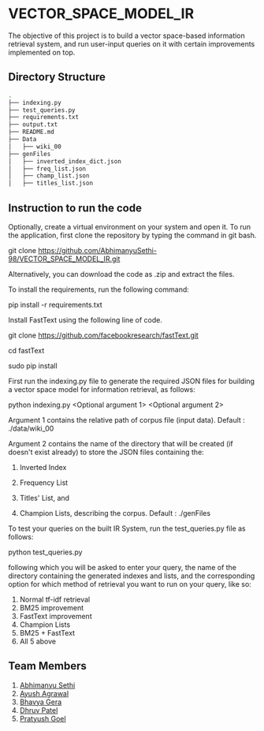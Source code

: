 # VECTOR_SPACE_MODEL_IR
The objective of this project is to build a vector space-based information retrieval system, and run user-input queries on it with certain improvements implemented on top.
## Directory Structure
```bash
.
├── indexing.py
├── test_queries.py
├── requirements.txt
├── output.txt
├── README.md
├── Data
│   ├── wiki_00
├── genFiles
│   ├── inverted_index_dict.json
│   ├── freq_list.json
│   ├── champ_list.json
│   ├── titles_list.json
```
## Instruction to run the code

Optionally, create a virtual environment on your system and open it.
To run the application, first clone the repository by typing the command in git bash.

git clone https://github.com/AbhimanyuSethi-98/VECTOR_SPACE_MODEL_IR.git

Alternatively, you can download the code as .zip and extract the files.

To install the requirements, run the following command:

pip install -r requirements.txt

Install FastText using the following line of code.

git clone https://github.com/facebookresearch/fastText.git

cd fastText

sudo pip install

First run the indexing.py file to generate the required JSON files for building a vector space model for information retrieval, as follows:

python indexing.py <Optional argument 1> <Optional argument 2>

Argument 1 contains the relative path of corpus file (input data). Default : ./data/wiki_00

Argument 2 contains the name of the directory that will be created (if doesn't exist already) to store the JSON files containing the:

1) Inverted Index 

2) Frequency List 

3) Titles' List, and
4) Champion Lists, describing the corpus. Default : ./genFiles

To test your queries on the built IR System, run the test_queries.py file as follows:

python  test_queries.py

following which you will be asked to enter your query, the name of the directory containing the generated indexes and lists, and the corresponding option for which method of retrieval you want to run on your query, like so:

1. Normal tf-idf retrieval
2. BM25 improvement
3. FastText improvement
4. Champion Lists
5. BM25 + FastText
6. All 5 above

## Team Members
1. [Abhimanyu Sethi](https://github.com/AbhimanyuSethi-98)
2. [Ayush Agrawal](https://github.com/ayush1801)
3. [Bhavya Gera](https://github.com/bhavyagera10)
4. [Dhruv Patel](https://github.com/dppatel99)
5. [Pratyush Goel](https://github.com/GoelPratyush)
